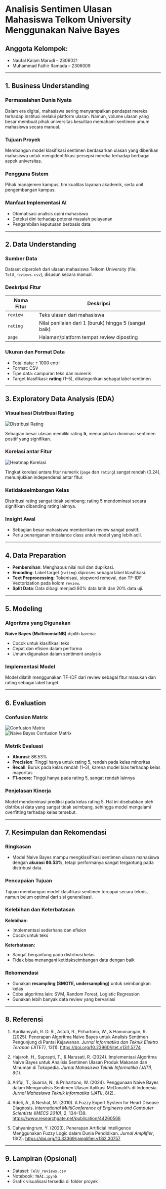 
# Analisis Sentimen Ulasan Mahasiswa Telkom University Menggunakan Naive Bayes

## Anggota Kelompok:
- Naufal Kalam Marudi – 2306021  
- Muhammad Fathir Ramada – 2306009

---

## 1. Business Understanding

### Permasalahan Dunia Nyata
Dalam era digital, mahasiswa sering menyampaikan pendapat mereka terhadap institusi melalui platform ulasan. Namun, volume ulasan yang besar membuat pihak universitas kesulitan memahami sentimen umum mahasiswa secara manual.

### Tujuan Proyek
Membangun model klasifikasi sentimen berdasarkan ulasan yang diberikan mahasiswa untuk mengidentifikasi persepsi mereka terhadap berbagai aspek universitas.

### Pengguna Sistem
Pihak manajemen kampus, tim kualitas layanan akademik, serta unit pengembangan kampus.

### Manfaat Implementasi AI
- Otomatisasi analisis opini mahasiswa
- Deteksi dini terhadap potensi masalah pelayanan
- Pengambilan keputusan berbasis data

---

## 2. Data Understanding

### Sumber Data
Dataset diperoleh dari ulasan mahasiswa Telkom University (file: `TelU_reviews.csv`), disusun secara manual.

### Deskripsi Fitur
| Nama Fitur | Deskripsi |
|------------|-----------|
| `review`   | Teks ulasan dari mahasiswa |
| `rating`   | Nilai penilaian dari 1 (buruk) hingga 5 (sangat baik) |
| `page`     | Halaman/platform tempat review diposting |

### Ukuran dan Format Data
- Total data: ± 1000 entri
- Format: CSV
- Tipe data: campuran teks dan numerik
- Target klasifikasi: **rating** (1–5), dikategorikan sebagai label sentimen

---

## 3. Exploratory Data Analysis (EDA)

### Visualisasi Distribusi Rating
![Distribusi Rating](Screenshot%202025-07-01%20181529.png)

Sebagian besar ulasan memiliki rating **5**, menunjukkan dominasi sentimen positif yang signifikan.

### Korelasi antar Fitur
![Heatmap Korelasi](Screenshot%202025-07-01%20181535.png)

Tingkat korelasi antara fitur numerik (`page` dan `rating`) sangat rendah (0.24), menunjukkan independensi antar fitur.

### Ketidakseimbangan Kelas
Distribusi rating sangat tidak seimbang; rating 5 mendominasi secara signifikan dibanding rating lainnya.

### Insight Awal
- Sebagian besar mahasiswa memberikan review sangat positif.
- Perlu penanganan imbalance class untuk model yang lebih adil.

---

## 4. Data Preparation
- **Pembersihan**: Menghapus nilai null dan duplikasi.
- **Encoding**: Label target (`rating`) diproses sebagai label klasifikasi.
- **Text Preprocessing**: Tokenisasi, stopword removal, dan TF-IDF Vectorization pada kolom `review`.
- **Split Data**: Data dibagi menjadi 80% data latih dan 20% data uji.

---

## 5. Modeling

### Algoritma yang Digunakan
**Naive Bayes (MultinomialNB)** dipilih karena:
- Cocok untuk klasifikasi teks
- Cepat dan efisien dalam performa
- Umum digunakan dalam sentiment analysis

### Implementasi Model
Model dilatih menggunakan TF-IDF dari review sebagai fitur masukan dan rating sebagai label target.

---

## 6. Evaluation

### Confusion Matrix
![Confusion Matrix](Screenshot%202025-07-01%20181546.png)  
![Naive Bayes Confusion Matrix](Screenshot%202025-07-01%20181552.png)

### Metrik Evaluasi
- **Akurasi**: 86.53%
- **Precision**: Tinggi hanya untuk rating 5, rendah pada kelas minoritas
- **Recall**: Buruk pada kelas rendah (1–3), karena model bias terhadap kelas mayoritas
- **F1-score**: Tinggi hanya pada rating 5, sangat rendah lainnya

### Penjelasan Kinerja
Model mendominasi prediksi pada kelas rating 5. Hal ini disebabkan oleh distribusi data yang sangat tidak seimbang, sehingga model mengalami overfitting terhadap kelas tersebut.

---

## 7. Kesimpulan dan Rekomendasi

### Ringkasan
- Model Naive Bayes mampu mengklasifikasi sentimen ulasan mahasiswa dengan **akurasi 86.53%**, tetapi performanya sangat tergantung pada distribusi data.

### Pencapaian Tujuan
Tujuan membangun model klasifikasi sentimen tercapai secara teknis, namun belum optimal dari sisi generalisasi.

### Kelebihan dan Keterbatasan

**Kelebihan:**
- Implementasi sederhana dan efisien
- Cocok untuk teks

**Keterbatasan:**
- Sangat bergantung pada distribusi kelas
- Tidak bisa menangani ketidakseimbangan data dengan baik

### Rekomendasi
- Gunakan **resampling (SMOTE, undersampling)** untuk seimbangkan kelas
- Coba algoritma lain: SVM, Random Forest, Logistic Regression
- Gunakan lebih banyak data review yang bervariasi

---

## 8. Referensi
1. Apriliansyah, R. D. R., Astuti, R., Prihartono, W., & Hamonangan, R. (2025). Penerapan Algoritma Naive Bayes untuk Analisis Sentimen Pengunjung di Pantai Kejawanan. *Jurnal Informatika dan Teknik Elektro Terapan (JITET)*, 13(1). https://doi.org/10.23960/jitet.v13i1.5774

2. Hajaroh, H., Suprapti, T., & Narasati, R. (2024). Implementasi Algoritma Naive Bayes untuk Analisis Sentimen Ulasan Produk Makanan dan Minuman di Tokopedia. *Jurnal Mahasiswa Teknik Informatika (JATI)*, 8(1).

3. Arifqi, T., Suarna, N., & Prihartono, W. (2024). Penggunaan Naive Bayes dalam Menganalisis Sentimen Ulasan Aplikasi McDonald’s di Indonesia. *Jurnal Mahasiswa Teknik Informatika (JATI)*, 8(2).

4. Adeli, A., & Neshat, M. (2010). A Fuzzy Expert System for Heart Disease Diagnosis. *International MultiConference of Engineers and Computer Scientists (IMECS 2010)*, 2, 134–139. https://www.researchgate.net/publication/44260568

5. Cahyaningrum, Y. (2023). Penerapan Artificial Intelligence Menggunakan Fuzzy Logic dalam Dunia Pendidikan. *Jurnal Amplifier*, 13(2). https://doi.org/10.33369/jamplifier.v13i2.30757

---

## 9. Lampiran (Opsional)
- Dataset: `TelU_reviews.csv`
- Notebook: `TBAI.ipynb`
- Grafik visualisasi tersedia di folder proyek
